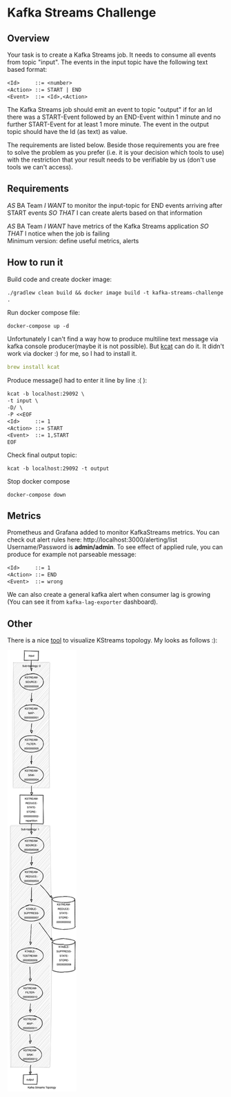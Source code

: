 # Kafka Streams Challenge

## Overview
Your task is to create a Kafka Streams job. It needs to consume all events from topic "input".
The events in the input topic have the following text based format:
```ebnf
<Id>     ::= <number>
<Action> ::= START | END
<Event>  ::= <Id>,<Action>
```
The Kafka Streams job should emit an event to topic "output" if for an Id there was a START-Event followed by an END-Event 
within 1 minute and no further START-Event for at least 1 more minute. The event in the output topic should have the 
Id (as text) as value.

The requirements are listed below. Beside those requirements you are free to solve the problem as you prefer 
(i.e. it is your decision which tools to use) with the restriction that your result needs to be verifiable 
by us (don't use tools we can't access).

## Requirements
*AS* BA Team
*I WANT* to monitor the input-topic for END events arriving after START events
*SO THAT* I can create alerts based on that information

*AS* BA Team
*I WANT* have metrics of the Kafka Streams application
*SO THAT* I notice when the job is failing  
Minimum version: define useful metrics, alerts

## How to run it
Build code and create docker image:
```
./gradlew clean build && docker image build -t kafka-streams-challenge .
```
Run docker compose file:
```
docker-compose up -d
```
Unfortunately I can't find a way how to produce multiline text message via kafka console producer(maybe it is not possible).
But [kcat](https://github.com/edenhill/kcat) can do it. It didn't work via docker :) for me, so I had to install it.
```yaml
brew install kcat
```
Produce message(I had to enter it line by line :( ):
```
kcat -b localhost:29092 \
-t input \
-D/ \
-P <<EOF
<Id>     ::= 1
<Action> ::= START
<Event>  ::= 1,START
EOF
```
Check final output topic:
```
kcat -b localhost:29092 -t output
```
Stop docker compose
```
docker-compose down
```

## Metrics
Prometheus and Grafana added to monitor KafkaStreams metrics.
You can check out alert rules here: http://localhost:3000/alerting/list
Username/Password is **admin/admin**.
To see effect of applied rule, you can produce for example not parseable message:
```
<Id>     ::= 1
<Action> ::= END
<Event>  ::= wrong
```
We can also create a general kafka alert when consumer lag is growing (You can see it from `kafka-lag-exporter` dashboard).

## Other
There is a nice [tool](https://github.com/zz85/kafka-streams-viz) to visualize KStreams topology. My looks as follows :):

![topology](docs/images/topology.png)